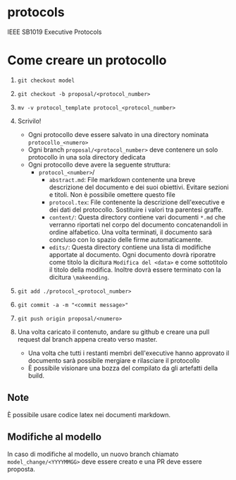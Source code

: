 # protocols
IEEE SB1019 Executive Protocols

# Come creare un protocollo

1. `git checkout model`
2. `git checkout -b proposal/<protocol_number>`
3. `mv -v protocol_template protocol_<protocol_number>`
4. Scrivilo!
    - Ogni protocollo deve essere salvato in una directory nominata `protocollo_<numero>`
    - Ogni branch `proposal/<protocol_number>` deve contenere un solo protocollo in una sola directory dedicata
    - Ogni protocollo deve avere la seguente struttura:
        - `protocol_<number>`/
            - `abstract.md`: File markdown contenente una breve descrizione del documento e dei suoi obiettivi. Evitare sezioni e titoli. Non è possibile omettere questo file
            - `protocol.tex`: File contenente la descrizione dell'executive e dei dati del protocollo. Sostituire i valori tra parentesi graffe.
            - `content/`: Questa directory contiene vari documenti `*.md` che verranno riportati nel corpo del documento concatenandoli in ordine alfabetico. Una volta terminati, il documento sarà concluso con lo spazio delle firme automaticamente.
            - `edits/`: Questa directory contiene una lista di modifiche apportate al documento. Ogni documento dovrà riporatre come titolo la dicitura `Modifica del <data>` e come sottotitolo il titolo della modifica. Inoltre dovrà essere terminato con la dicitura `\makeending`.

5. `git add ./protocol_<protocol_number>`
6. `git commit -a -m "<commit message>"`
7. `git push origin proposal/<numero>`
8. Una volta caricato il contenuto, andare su github e creare una pull request dal branch appena creato verso master.
    - Una volta che tutti i restanti membri dell'executive hanno approvato il documento sarà possibile mergiare e rilasciare il protocollo
    - È possibile visionare una bozza del compilato da gli artefatti della build.

## Note

È possibile usare codice latex nei documenti markdown.

## Modifiche al modello

In caso di modifiche al modello, un nuovo branch chiamato `model_change/<YYYYMMGG>` deve essere creato e una PR deve essere proposta.